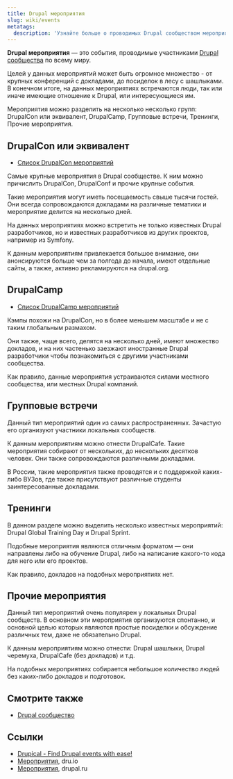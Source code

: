 ```yaml
---
title: Drupal мероприятия
slug: wiki/events
metatags:
  description: 'Узнайте больше о проводимых Drupal сообществом мероприятиях, их типах, датах и отчетах.'
---
```

 
**Drupal мероприятия** — это события, проводимые участниками [Drupal сообщества](../community/index.md) по всему миру.

Целей у данных мероприятий может быть огромное множество - от крупных конференций с докладами, до посиделок в лесу с шашлыками. В конечном итоге, на данных мероприятиях встречаются люди, так или иначе имеющие отношение к Drupal, или интересующиеся им.

Мероприятия можно разделить на несколько несколько групп: DrupalCon или эквивалент, DrupalCamp, Групповые встречи, Тренинги, Прочие мероприятия.

## DrupalCon или эквивалент

- [Список DrupalCon мероприятий](drupalcon/list/index.md)

Самые крупные мероприятия в Drupal сообществе. К ним можно причислить DrupalCon, DrupalConf и прочие крупные события.

Такие мероприятия могут иметь посещаемость свыше тысячи гостей. Они всегда сопровождаются докладами на различные тематики и мероприятие делится на несколько дней.

На данных мероприятиях можно встретить не только известных Drupal разработчиков, но и известных разработчиков из других проектов, например из Symfony.

К данным мероприятиям привлекается большое внимание, они анонсируются больше чем за полгода до начала, имеют отдельные сайты, а также, активно рекламируются на drupal.org.

## DrupalCamp

- [Список DrupalCamp мероприятий](drupalcamp/list/index.md)

Кэмпы похожи на DrupalCon, но в более меньшем масштабе и не с таким глобальным размахом.

Они также, чаще всего, делятся на несколько дней, имеют множество докладов, и на них частенько заезжают иностранные Drupal разработчики чтобы познакомиться с другими участниками сообщества.

Как правило, данные мероприятия устраиваются силами местного сообщества, или местных Drupal компаний.

## Групповые встречи

Данный тип мероприятий один из самых распространенных. Зачастую его организуют участники локальных сообществ.

К данным мероприятиям можно отнести DrupalCafe. Такие мероприятия собирают от нескольких, до нескольких десятков человек. Они также сопровождаются различными докладами.

В России, такие мероприятия также проводятся и с поддержкой каких-либо ВУЗов, где также присутствуют различные студенты заинтересованные докладами.

## Тренинги

В данном разделе можно выделить несколько известных мероприятий: Drupal Global Training Day и Drupal Sprint.

Подобные мероприятия являются отличным форматом — они направлены либо на обучение Drupal, либо на написание какого-то кода для него или его проектов.

Как правило, докладов на подобных мероприятиях нет.

## Прочие мероприятия

Данный тип мероприятий очень популярен у локальных Drupal сообществ. В основном эти мероприятия организуются спонтанно, и основной целью которых являются простые посиделки и обсуждение различных тем, даже не обязательно Drupal.

К данным мероприятиям можно отнести: Drupal шашлыки, Drupal черемуха, DrupalCafe (без докладов) и т.д.

На подобных мероприятиях собирается небольшое количество людей без каких-либо докладов и подготовок.

## Смотрите также

- [Drupal сообщество](../community/index.md)

## Ссылки

- [Drupical - Find Drupal events with ease!](https://www.drupical.com/)
- [Мероприятия](http://dru.io/events), dru.io
- [Мероприятия](https://drupal.ru/events), drupal.ru